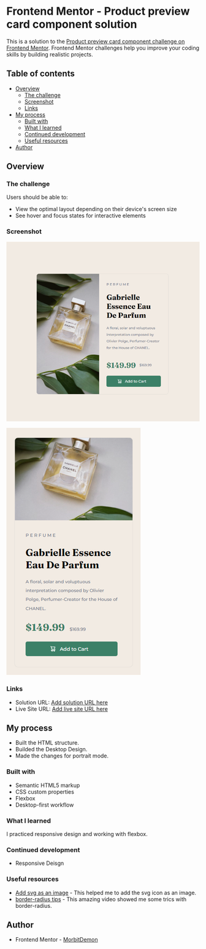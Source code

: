 # Frontend Mentor - Product preview card component solution

This is a solution to the [Product preview card component challenge on Frontend Mentor](https://www.frontendmentor.io/challenges/product-preview-card-component-GO7UmttRfa). Frontend Mentor challenges help you improve your coding skills by building realistic projects. 

## Table of contents

- [Overview](#overview)
  - [The challenge](#the-challenge)
  - [Screenshot](#screenshot)
  - [Links](#links)
- [My process](#my-process)
  - [Built with](#built-with)
  - [What I learned](#what-i-learned)
  - [Continued development](#continued-development)
  - [Useful resources](#useful-resources)
- [Author](#author)


## Overview

### The challenge

Users should be able to:

- View the optimal layout depending on their device's screen size
- See hover and focus states for interactive elements

### Screenshot
![Desktop](./images/screenshot-desktop.png)

![Portrait](./images/screenshot-mobile.png)

### Links

- Solution URL: [Add solution URL here](https://your-solution-url.com)
- Live Site URL: [Add live site URL here](https://your-live-site-url.com)

## My process
- Built the HTML structure.
- Builded the Desktop Design.
- Made the changes for portrait mode.

### Built with

- Semantic HTML5 markup
- CSS custom properties
- Flexbox
- Desktop-first workflow

### What I learned
 I practiced responsive design and working with flexbox.
### Continued development

- Responsive Deisgn

### Useful resources

- [Add svg as an image](https://www.freecodecamp.org/news/use-svg-images-in-css-html/#:~:text=SVG%20images%20can%20be%20written,element%20in%20your%20HTML%20document.) - This helped me to add the svg icon as an image.
- [border-radius tips](https://youtu.be/j3Z4DR0o8bk) - This amazing video showed me some trics with border-radius.
## Author

- Frontend Mentor - [MorbitDemon](https://www.frontendmentor.io/profile/MorbitDemon)